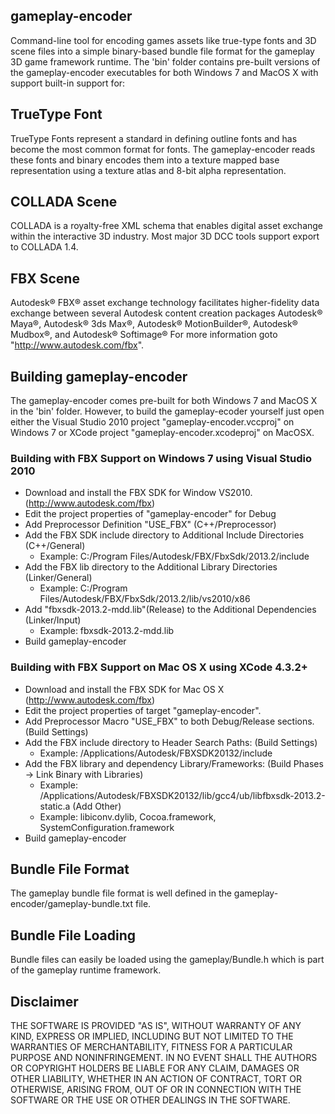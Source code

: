 ## gameplay-encoder
Command-line tool for encoding games assets like true-type fonts and 3D scene files
into a simple binary-based bundle file format for the gameplay 3D game framework runtime. 
The 'bin' folder contains pre-built versions of the gameplay-encoder executables for both 
Windows 7 and MacOS X with support built-in support for:

## TrueType Font
TrueType Fonts represent a standard in defining outline fonts and has become the 
most common format for fonts. The gameplay-encoder reads these fonts and binary encodes 
them into a texture mapped base representation using a texture atlas and 8-bit alpha
representation.

## COLLADA Scene
COLLADA is a royalty-free XML schema that enables digital asset exchange 
within the interactive 3D industry. Most major 3D DCC tools support export to COLLADA 1.4.

## FBX Scene
Autodesk® FBX® asset exchange technology facilitates higher-fidelity data exchange 
between several Autodesk content creation packages
Autodesk® Maya®, Autodesk® 3ds Max®, Autodesk® MotionBuilder®, Autodesk® Mudbox®, and Autodesk® Softimage®
For more information goto "http://www.autodesk.com/fbx".

## Building gameplay-encoder
The gameplay-encoder comes pre-built for both Windows 7 and MacOS X in the 'bin' folder.
However, to build the gameplay-ecoder yourself just open either the 
Visual Studio 2010 project "gameplay-encoder.vccproj" on Windows 7 or
XCode project "gameplay-encoder.xcodeproj" on MacOSX.

### Building with FBX Support on Windows 7 using Visual Studio 2010
- Download and install the FBX SDK for Window VS2010. (http://www.autodesk.com/fbx)
- Edit the project properties of "gameplay-encoder" for Debug
- Add Preprocessor Definition "USE_FBX" (C++/Preprocessor)
- Add the FBX SDK include directory to Additional Include Directories (C++/General)
  * Example: C:/Program Files/Autodesk/FBX/FbxSdk/2013.2/include
- Add the FBX lib directory to the Additional Library Directories (Linker/General)
  * Example: C:/Program Files/Autodesk/FBX/FbxSdk/2013.2/lib/vs2010/x86
- Add "fbxsdk-2013.2-mdd.lib"(Release) to the Additional Dependencies (Linker/Input)
  * Example: fbxsdk-2013.2-mdd.lib
- Build gameplay-encoder

### Building with FBX Support on Mac OS X using XCode 4.3.2+
- Download and install the FBX SDK for Mac OS X (http://www.autodesk.com/fbx)
- Edit the project properties of target "gameplay-encoder".
- Add Preprocessor Macro "USE_FBX" to both Debug/Release sections. (Build Settings)
- Add the FBX include directory to Header Search Paths: (Build Settings)
  * Example: /Applications/Autodesk/FBXSDK20132/include
- Add the FBX library and dependency Library/Frameworks: (Build Phases -> Link Binary with Libraries)
  * Example: /Applications/Autodesk/FBXSDK20132/lib/gcc4/ub/libfbxsdk-2013.2-static.a  (Add Other)
  * Example: libiconv.dylib, Cocoa.framework, SystemConfiguration.framework
- Build gameplay-encoder

## Bundle File Format
The gameplay bundle file format is well defined in the gameplay-encoder/gameplay-bundle.txt file.

## Bundle File Loading
Bundle files can easily be loaded using the gameplay/Bundle.h which is part of the gameplay runtime framework.

## Disclaimer
THE SOFTWARE IS PROVIDED "AS IS", WITHOUT WARRANTY OF ANY KIND, EXPRESS OR IMPLIED, 
INCLUDING BUT NOT LIMITED TO THE WARRANTIES OF MERCHANTABILITY, FITNESS FOR A 
PARTICULAR PURPOSE AND NONINFRINGEMENT. IN NO EVENT SHALL THE AUTHORS OR COPYRIGHT 
HOLDERS BE LIABLE FOR ANY CLAIM, DAMAGES OR OTHER LIABILITY, WHETHER IN AN ACTION OF CONTRACT, 
TORT OR OTHERWISE, ARISING FROM, OUT OF OR IN CONNECTION WITH THE SOFTWARE OR THE USE OR 
OTHER DEALINGS IN THE SOFTWARE.
